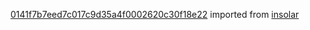 [0141f7b7eed7c017c9d35a4f0002620c30f18e22](https://github.com/insolar/insolar/commit/0141f7b7eed7c017c9d35a4f0002620c30f18e22) imported from [insolar](https://github.com/insolar/insolar)
